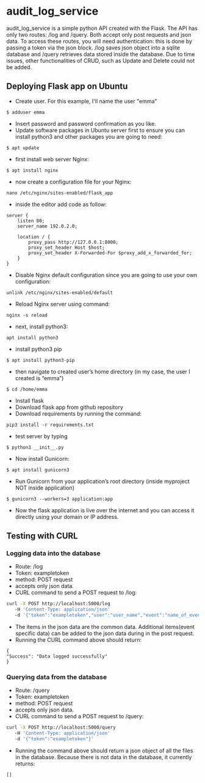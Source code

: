 # audit_log_service
audit_log_service is a simple python API created with the Flask. The API has only two routes: /log and /query. 
Both accept only post requests and json data. To access these routes, you will need authentication: this is done by passing a
token via the json block. /log saves json object into a sqlite database and /query retrieves data stored inside the database.
Due to time issues, other functionalities of CRUD, such as Update and Delete could not be added.

## Deploying Flask app on Ubuntu
* Create user. For this example, I'll name the user "emma"
```
$ adduser emma
```
* Insert password and password confirmation as you like.
* Update software packages in Ubuntu server first to ensure you can install python3 and other packages you are going to need:
```
$ apt update
```
* first install web server Nginx:
```
$ apt install nginx
```
* now create a configuration file for your Nginx:
```
nano /etc/nginx/sites-enabled/flask_app
```
* inside the editor add code as follow:
```
server {
    listen 80;
    server_name 192.0.2.0;

    location / {
        proxy_pass http://127.0.0.1:8000;
        proxy_set_header Host $host;
        proxy_set_header X-Forwarded-For $proxy_add_x_forwarded_for;
    }
}
```
* Disable Nginx default configuration since you are going to use your own configuration:
```
unlink /etc/nginx/sites-enabled/default
```
* Reload Nginx server using command:
```
nginx -s reload
```
* next, install python3:
```
apt install python3
```
* install python3 pip
```
$ apt install python3-pip
```
* then navigate to created user’s home directory (in my case, the user I created is “emma”)
```
$ cd /home/emma
```
* Install flask
* Download flask app from github repository
* Download requirements by running the command:
```
pip3 install -r requirements.txt 
```
* test server by typing 
```
$ python3 __init__.py
```
* Now install Gunicorn:
```
$ apt install gunicorn3
```
* Run Gunicorn from your application’s root directory (inside myproject NOT inside application)
```
$ gunicorn3 --workers=3 application:app
```
* Now the flask application is live over the internet and you can access it directly using your domain or IP address.



## Testing with CURL
### Logging data into the database
* Route: /log
* Token: exampletoken
* method: POST request
* accepts only json data.
* CURL command to send a POST request to /log:

```bash
curl -X POST http://localhost:5000/log
   -H 'Content-Type: application/json'
   -d '{"token":"exampletoken","user":"user_name","event":"name_of_event", "outcome":"the_outcome", "error_msg":"error"}'
``` 
* The items in the json data are the common data. Additional items(event specific data) can be added to the json data during in the post request.
* Running the CURL command above should return:

```
{
"Success": "Data logged successfully"
}
```

### Querying data from the database
* Route: /query
* Token: exampletoken
* method: POST request
* accepts only json data.
* CURL command to send a POST request to /query:

```bash
curl -X POST http://localhost:5000/query
   -H 'Content-Type: application/json'
   -d '{"token":"exampletoken"}'
```

* Running the command above should return a json object of all the files in the database. Because there is not data in the database, it currently returns:

```
[]
```

